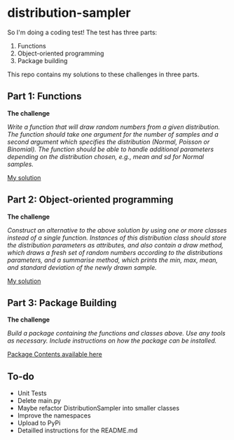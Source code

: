 # distribution-sampler

So I'm doing a coding test! The test has three parts:

1. Functions
2. Object-oriented programming
3. Package building

This repo contains my solutions to these challenges in three parts.

## Part 1: Functions

**The challenge**  

*Write a function that will draw random numbers from a given distribution. The function should take one argument for the number of samples and a second argument which specifies the distribution (Normal, Poisson or Binomial). The function should be able to handle additional parameters depending on the distribution chosen, e.g., mean and sd for Normal samples.*

[My solution](http://nbviewer.jupyter.org/github/Tommo565/distribution-sampler/blob/master/1.%20Programming%20-%20Functions.ipynb)

## Part 2: Object-oriented programming

**The challenge**

*Construct an alternative to the above solution by using one or more classes instead of a single function.
Instances of this distribution class should store the distribution parameters as attributes, and also contain a draw method, which draws a fresh set of random numbers according to the distributions parameters, and a summarise method, which prints the min, max, mean, and standard deviation of the newly drawn sample.*

[My solution](http://nbviewer.jupyter.org/github/tommo565/distribution-sampler/blob/master/2.%20Programming%20-%20OOP.ipynb)

## Part 3: Package Building

**The challenge** 

*Build a package containing the functions and classes above. Use any tools as necessary. Include instructions on how the package can be installed.*

[Package Contents available here](https://github.com/Tommo565/distribution-sampler/tree/master/toms_dist_sampler) 


## To-do

* Unit Tests
* Delete main.py
* Maybe refactor DistributionSampler into smaller classes
* Improve the namespaces
* Upload to PyPi
* Detailled instructions for the README.md
